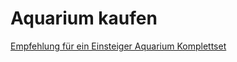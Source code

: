 # Aquarium kaufen

[Empfehlung für ein Einsteiger Aquarium Komplettset](http://www.aquariumkaufen24.de/aquarientypen/aquarium-einsteigerset-empfehlung)

